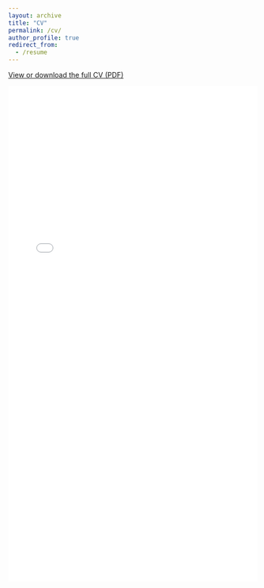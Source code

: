 ```yaml
---
layout: archive
title: "CV"
permalink: /cv/
author_profile: true
redirect_from:
  - /resume
---
```


<p>
  <a href="/files/Meilin_Li_CV update.pdf" target="_blank" rel="noopener">View or download the full CV (PDF)</a>
</p>

<embed src="/files/Meilin_Li_CV update.pdf" width="100%" height="1000px" type="application/pdf">

<!-- 
If your PDF is at a different URL, change the path above accordingly.
-->
